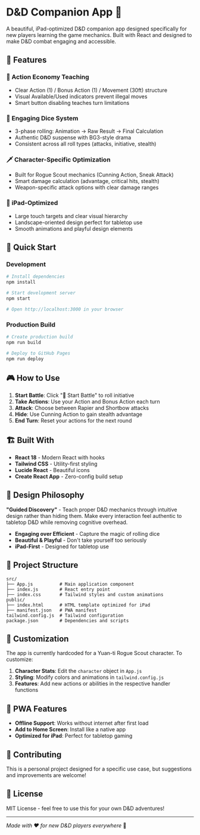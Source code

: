 # D&D Companion App 🎲

A beautiful, iPad-optimized D&D companion app designed specifically for new players learning the game mechanics. Built with React and designed to make D&D combat engaging and accessible.

## 🌟 Features

### 🎯 Action Economy Teaching
- Clear Action (1) / Bonus Action (1) / Movement (30ft) structure
- Visual Available/Used indicators prevent illegal moves
- Smart button disabling teaches turn limitations

### 🎲 Engaging Dice System
- 3-phase rolling: Animation → Raw Result → Final Calculation
- Authentic D&D suspense with BG3-style drama
- Consistent across all roll types (attacks, initiative, stealth)

### 🗡️ Character-Specific Optimization
- Built for Rogue Scout mechanics (Cunning Action, Sneak Attack)
- Smart damage calculation (advantage, critical hits, stealth)
- Weapon-specific attack options with clear damage ranges

### 📱 iPad-Optimized
- Large touch targets and clear visual hierarchy
- Landscape-oriented design perfect for tabletop use
- Smooth animations and playful design elements

## 🚀 Quick Start

### Development
```bash
# Install dependencies
npm install

# Start development server
npm start

# Open http://localhost:3000 in your browser
```

### Production Build
```bash
# Create production build
npm run build

# Deploy to GitHub Pages
npm run deploy
```

## 🎮 How to Use

1. **Start Battle**: Click "🎲 Start Battle" to roll initiative
2. **Take Actions**: Use your Action and Bonus Action each turn
3. **Attack**: Choose between Rapier and Shortbow attacks
4. **Hide**: Use Cunning Action to gain stealth advantage
5. **End Turn**: Reset your actions for the next round

## 🏗️ Built With

- **React 18** - Modern React with hooks
- **Tailwind CSS** - Utility-first styling
- **Lucide React** - Beautiful icons
- **Create React App** - Zero-config build setup

## 🎨 Design Philosophy

**"Guided Discovery"** - Teach proper D&D mechanics through intuitive design rather than hiding them. Make every interaction feel authentic to tabletop D&D while removing cognitive overhead.

- **Engaging over Efficient** - Capture the magic of rolling dice
- **Beautiful & Playful** - Don't take yourself too seriously
- **iPad-First** - Designed for tabletop use

## 📂 Project Structure

```
src/
├── App.js          # Main application component
├── index.js        # React entry point
├── index.css       # Tailwind styles and custom animations
public/
├── index.html      # HTML template optimized for iPad
├── manifest.json   # PWA manifest
tailwind.config.js  # Tailwind configuration
package.json        # Dependencies and scripts
```

## 🔧 Customization

The app is currently hardcoded for a Yuan-ti Rogue Scout character. To customize:

1. **Character Stats**: Edit the `character` object in `App.js`
2. **Styling**: Modify colors and animations in `tailwind.config.js`
3. **Features**: Add new actions or abilities in the respective handler functions

## 📱 PWA Features

- **Offline Support**: Works without internet after first load
- **Add to Home Screen**: Install like a native app
- **Optimized for iPad**: Perfect for tabletop gaming

## 🤝 Contributing

This is a personal project designed for a specific use case, but suggestions and improvements are welcome!

## 📄 License

MIT License - feel free to use this for your own D&D adventures!

---

*Made with ❤️ for new D&D players everywhere* 🐉